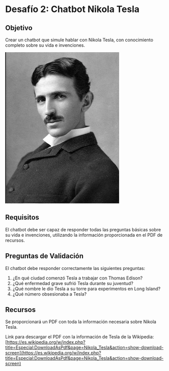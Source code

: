 # Desafío 2: Chatbot Nikola Tesla

## Objetivo
Crear un chatbot que simule hablar con Nikola Tesla, con conocimiento completo sobre su vida e invenciones.

![Nikola Tesla](/../../.gitbook/assets/partes/parte3/desafio/Tesla.png)

## Requisitos
El chatbot debe ser capaz de responder todas las preguntas básicas sobre su vida e invenciones, utilizando la información proporcionada en el PDF de recursos.

## Preguntas de Validación
El chatbot debe responder correctamente las siguientes preguntas:
1. ¿En qué ciudad comenzó Tesla a trabajar con Thomas Edison?
2. ¿Qué enfermedad grave sufrió Tesla durante su juventud?
3. ¿Qué nombre le dio Tesla a su torre para experimentos en Long Island?
4. ¿Qué número obsesionaba a Tesla?

## Recursos
Se proporcionará un PDF con toda la información necesaria sobre Nikola Tesla.

Link para descargar el PDF con la información de Tesla de la Wikipedia:
[https://es.wikipedia.org/w/index.php?title=Especial:DownloadAsPdf&page=Nikola_Tesla&action=show-download-screen](https://es.wikipedia.org/w/index.php?title=Especial:DownloadAsPdf&page=Nikola_Tesla&action=show-download-screen)

